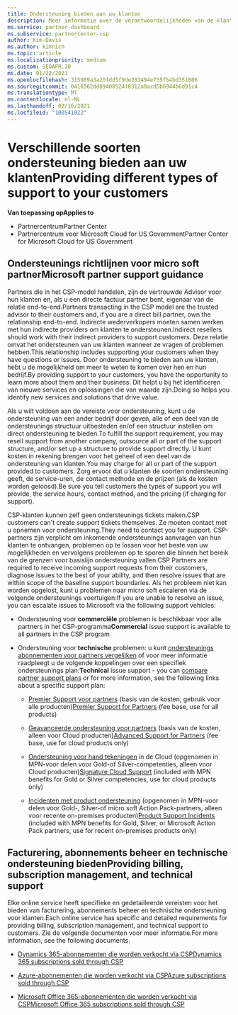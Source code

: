 ```yaml
---
title: Ondersteuning bieden aan uw klanten
description: Meer informatie over de verantwoordelijkheden van de klant ondersteuning voor partners in het CSP-programma. Behandelt ondersteuning voor facturering, abonnements beheer en technische problemen.
ms.service: partner-dashboard
ms.subservice: partnercenter-csp
author: Kim-Davis
ms.author: kimnich
ms.topic: article
ms.localizationpriority: medium
ms.custom: SEOAPR.20
ms.date: 01/22/2021
ms.openlocfilehash: 315089a3a20fdd5f9de283494e735f54bd351806
ms.sourcegitcommit: 0416562dd89408524f8312a8acd5b6944b6d91c4
ms.translationtype: MT
ms.contentlocale: nl-NL
ms.lasthandoff: 02/16/2021
ms.locfileid: "100541022"
---
```

# <a name="providing-different-types-of-support-to-your-customers"></a><span data-ttu-id="51b4e-104">Verschillende soorten ondersteuning bieden aan uw klanten</span><span class="sxs-lookup"><span data-stu-id="51b4e-104">Providing different types of support to your customers</span></span>

<span data-ttu-id="51b4e-105">**Van toepassing op**</span><span class="sxs-lookup"><span data-stu-id="51b4e-105">**Applies to**</span></span>

-  <span data-ttu-id="51b4e-106">Partnercentrum</span><span class="sxs-lookup"><span data-stu-id="51b4e-106">Partner Center</span></span>
-  <span data-ttu-id="51b4e-107">Partnercentrum voor Microsoft Cloud for US Government</span><span class="sxs-lookup"><span data-stu-id="51b4e-107">Partner Center for Microsoft Cloud for US Government</span></span>


## <a name="microsoft-partner-support-guidance"></a><span data-ttu-id="51b4e-108">Ondersteunings richtlijnen voor micro soft partner</span><span class="sxs-lookup"><span data-stu-id="51b4e-108">Microsoft partner support guidance</span></span>

<span data-ttu-id="51b4e-109">Partners die in het CSP-model handelen, zijn de vertrouwde Advisor voor hun klanten en, als u een directe factuur partner bent, eigenaar van de relatie end-to-end.</span><span class="sxs-lookup"><span data-stu-id="51b4e-109">Partners transacting in the CSP model are the trusted advisor to their customers and, if you are a direct bill partner, own the relationship end-to-end.</span></span> <span data-ttu-id="51b4e-110">Indirecte wederverkopers moeten samen werken met hun indirecte providers om klanten te ondersteunen.</span><span class="sxs-lookup"><span data-stu-id="51b4e-110">Indirect resellers should work with their indirect providers to support customers.</span></span> <span data-ttu-id="51b4e-111">Deze relatie omvat het ondersteunen van uw klanten wanneer ze vragen of problemen hebben.</span><span class="sxs-lookup"><span data-stu-id="51b4e-111">This relationship includes supporting your customers when they have questions or issues.</span></span> <span data-ttu-id="51b4e-112">Door ondersteuning te bieden aan uw klanten, hebt u de mogelijkheid om meer te weten te komen over hen en hun bedrijf.</span><span class="sxs-lookup"><span data-stu-id="51b4e-112">By providing support to your customers, you have the opportunity to learn more about them and their business.</span></span> <span data-ttu-id="51b4e-113">Dit helpt u bij het identificeren van nieuwe services en oplossingen die van waarde zijn.</span><span class="sxs-lookup"><span data-stu-id="51b4e-113">Doing so helps you identify new services and solutions that drive value.</span></span>

<span data-ttu-id="51b4e-114">Als u wilt voldoen aan de vereiste voor ondersteuning, kunt u de ondersteuning van een ander bedrijf door geven, alle of een deel van de ondersteunings structuur uitbesteden en/of een structuur instellen om direct ondersteuning te bieden.</span><span class="sxs-lookup"><span data-stu-id="51b4e-114">To fulfill the support requirement, you may resell support from another company, outsource all or part of the support structure, and/or set up a structure to provide support directly.</span></span> <span data-ttu-id="51b4e-115">U kunt kosten in rekening brengen voor het geheel of een deel van de ondersteuning van klanten.</span><span class="sxs-lookup"><span data-stu-id="51b4e-115">You may charge for all or part of the support provided to customers.</span></span> <span data-ttu-id="51b4e-116">Zorg ervoor dat u klanten de soorten ondersteuning geeft, de service-uren, de contact methode en de prijzen (als de kosten worden geloosd).</span><span class="sxs-lookup"><span data-stu-id="51b4e-116">Be sure you tell customers the types of support you will provide, the service hours, contact method, and the pricing (if charging for support).</span></span>

<span data-ttu-id="51b4e-117">CSP-klanten kunnen zelf geen ondersteunings tickets maken.</span><span class="sxs-lookup"><span data-stu-id="51b4e-117">CSP customers can't create support tickets themselves.</span></span> <span data-ttu-id="51b4e-118">Ze moeten contact met u opnemen voor ondersteuning.</span><span class="sxs-lookup"><span data-stu-id="51b4e-118">They need to contact you for support.</span></span> <span data-ttu-id="51b4e-119">CSP-partners zijn verplicht om inkomende ondersteunings aanvragen van hun klanten te ontvangen, problemen op te lossen voor het beste van uw mogelijkheden en vervolgens problemen op te sporen die binnen het bereik van de grenzen voor basislijn ondersteuning vallen.</span><span class="sxs-lookup"><span data-stu-id="51b4e-119">CSP Partners are required to receive incoming support requests from their customers, diagnose issues to the best of your ability, and then resolve issues that are within scope of the baseline support boundaries.</span></span> <span data-ttu-id="51b4e-120">Als het probleem niet kan worden opgelost, kunt u problemen naar micro soft escaleren via de volgende ondersteunings voertuigen:</span><span class="sxs-lookup"><span data-stu-id="51b4e-120">If you are unable to resolve an issue, you can escalate issues to Microsoft via the following support vehicles:</span></span>

- <span data-ttu-id="51b4e-121">Ondersteuning voor **commerciële** problemen is beschikbaar voor alle partners in het CSP-programma</span><span class="sxs-lookup"><span data-stu-id="51b4e-121">**Commercial** issue support is available to all partners in the CSP program</span></span>

- <span data-ttu-id="51b4e-122">Ondersteuning voor **technische** problemen: u kunt [ondersteunings abonnementen voor partners vergelijken](https://partner.microsoft.com/support/partnersupport) of voor meer informatie raadpleegt u de volgende koppelingen over een specifiek ondersteunings plan:</span><span class="sxs-lookup"><span data-stu-id="51b4e-122">**Technical** issue support - you can [compare partner support plans](https://partner.microsoft.com/support/partnersupport) or for more information, see the following links  about a specific support plan:</span></span>

  - <span data-ttu-id="51b4e-123">[Premier Support voor partners](https://partner.microsoft.com/support/microsoft-services-premier-support) (basis van de kosten, gebruik voor alle producten)</span><span class="sxs-lookup"><span data-stu-id="51b4e-123">[Premier Support for Partners](https://partner.microsoft.com/support/microsoft-services-premier-support) (fee base, use for all products)</span></span>

  - <span data-ttu-id="51b4e-124">[Geavanceerde ondersteuning voor partners](https://partner.microsoft.com/support/advanced-cloud-support) (basis van de kosten, alleen voor Cloud producten)</span><span class="sxs-lookup"><span data-stu-id="51b4e-124">[Advanced Support for Partners](https://partner.microsoft.com/support/advanced-cloud-support) (fee base, use for cloud products only)</span></span>

  - <span data-ttu-id="51b4e-125">[Ondersteuning voor hand tekeningen](manage-your-partner-network-benefits.md) in de Cloud (opgenomen in MPN-voor delen voor Gold-of Silver-competenties, alleen voor Cloud producten)</span><span class="sxs-lookup"><span data-stu-id="51b4e-125">[Signature Cloud Support](manage-your-partner-network-benefits.md) (included with MPN benefits for Gold or Silver competencies, use for cloud products only)</span></span>

  - <span data-ttu-id="51b4e-126">[Incidenten met product ondersteuning](manage-your-partner-network-benefits.md) (opgenomen in MPN-voor delen voor Gold-, Silver-of micro soft Action Pack-partners, alleen voor recente on-premises producten)</span><span class="sxs-lookup"><span data-stu-id="51b4e-126">[Product Support Incidents](manage-your-partner-network-benefits.md) (included with MPN benefits for Gold, Silver, or Microsoft Action Pack partners, use for recent on-premises products only)</span></span>

## <a name="providing-billing-subscription-management-and-technical-support"></a><span data-ttu-id="51b4e-127">Facturering, abonnements beheer en technische ondersteuning bieden</span><span class="sxs-lookup"><span data-stu-id="51b4e-127">Providing billing, subscription management, and technical support</span></span> 

<span data-ttu-id="51b4e-128">Elke online service heeft specifieke en gedetailleerde vereisten voor het bieden van facturering, abonnements beheer en technische ondersteuning voor klanten.</span><span class="sxs-lookup"><span data-stu-id="51b4e-128">Each online service has specific and detailed requirements for providing billing, subscription management, and technical support to customers.</span></span> <span data-ttu-id="51b4e-129">Zie de volgende documenten voor meer informatie.</span><span class="sxs-lookup"><span data-stu-id="51b4e-129">For more information, see the following documents.</span></span>

- [<span data-ttu-id="51b4e-130">Dynamics 365-abonnementen die worden verkocht via CSP</span><span class="sxs-lookup"><span data-stu-id="51b4e-130">Dynamics 365 subscriptions sold through CSP</span></span>](https://www.microsoftpartnercommunity.com/t5/CSP/Microsoft-Partner-Support-Guidance/m-p/5262#M30)

- [<span data-ttu-id="51b4e-131">Azure-abonnementen die worden verkocht via CSP</span><span class="sxs-lookup"><span data-stu-id="51b4e-131">Azure subscriptions sold through CSP</span></span>](https://www.microsoftpartnercommunity.com/t5/CSP/Microsoft-Partner-Support-Guidance/m-p/5263#M31)

- [<span data-ttu-id="51b4e-132">Microsoft Office 365-abonnementen die worden verkocht via CSP</span><span class="sxs-lookup"><span data-stu-id="51b4e-132">Microsoft Office 365 subscriptions sold through CSP</span></span>](https://www.microsoftpartnercommunity.com/t5/CSP/Microsoft-Partner-Support-Guidance/m-p/5264#M32)
